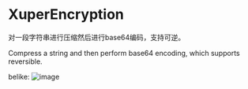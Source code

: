 # XuperEncryption
对一段字符串进行压缩然后进行base64编码，支持可逆。

Compress a string and then perform base64 encoding, which supports reversible.

belike:
![image](https://github.com/user-attachments/assets/f3960147-c39c-43fc-8399-ed4a4205b2c2)
